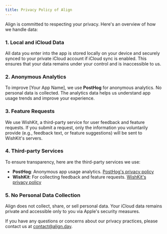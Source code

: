 ```yaml
---
title: Privacy Policy of Align
---
```


Align is committed to respecting your privacy. Here's an overview of how we handle data:

### 1. Local and iCloud Data

All data you enter into the app is stored locally on your device and securely synced to your private iCloud account if iCloud sync is enabled. This ensures that your data remains under your control and is inaccessible to us.

### 2. Anonymous Analytics

To improve [Your App Name], we use **PostHog** for anonymous analytics. No personal data is collected. The analytics data helps us understand app usage trends and improve your experience.

### 3. Feature Requests

We use WishKit, a third-party service for user feedback and feature requests. If you submit a request, only the information you voluntarily provide (e.g., feedback text, or feature suggestions) will be sent to WishKit's servers.

### 4. Third-party Services

To ensure transparency, here are the third-party services we use:

- **PostHog**: Anonymous app usage analytics. [PostHog's privacy policy](https://posthog.com/privacy)
- **WishKit**: For collecting feedback and feature requests. [WishKit's privacy policy](https://www.wishkit.io/privacy-policy)

### 5. No Personal Data Collection

Align does not collect, share, or sell personal data. Your iCloud data remains private and accessible only to you via Apple's security measures.

If you have any questions or concerns about our privacy practices, please contact us at [contact@align.day](mailto:contact@align.day).

